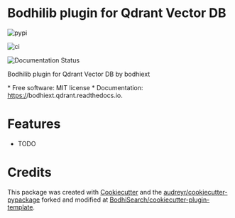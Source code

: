 # Bodhilib plugin for Qdrant Vector DB



![pypi](https://img.shields.io/pypi/v>/bodhiext.qdrant.svg)

![[ci](https://img.shields.io/travis/BodhiSearch/bodhiext.qdrant.svg)](https://travis-ci.com/BodhiSearch/bodhiext.qdrant)

![[Documentation Status](https://readthedocs.org/projects/bodhiext.qdrant/badge/?version=latest)](https://bodhiext.qdrant.readthedocs.io/en/latest/?version=latest)

Bodhilib plugin for Qdrant Vector DB by bodhiext


\* Free software: MIT license
\* Documentation: <https:/>/bodhiext.qdrant.readthedocs.io.


# Features

- TODO

# Credits

This package was created with [Cookiecutter](https://github.com/audreyr/cookiecutter) and the [audreyr/cookiecutter-pypackage](https://github.com/audreyr/cookiecutter-pypackage) forked and modified at [BodhiSearch/cookiecutter-plugin-template](https://github.com/BodhiSearch/cookiecutter-plugin-template).
